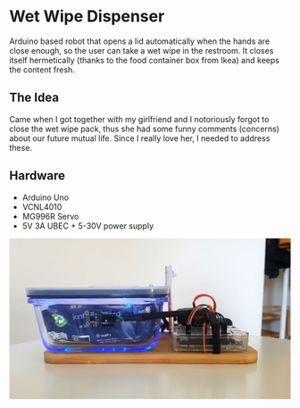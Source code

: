 # Wet Wipe Dispenser

Arduino based robot that opens a lid automatically when the hands are close enough, so the user can take a wet wipe in the restroom. It closes itself hermetically (thanks to the food container box from Ikea) and keeps the content fresh.

## The Idea 
Came when I got together with my girlfriend and I notoriously forgot to close the wet wipe pack, thus she had some funny comments (concerns) about our future mutual life. Since I really love her, I needed to address these.

## Hardware
- Arduino Uno
- VCNL4010
- MG996R Servo
- 5V 3A UBEC + 5-30V power supply

 ![The wet wipe dispenser](/assets/dispenser.jpg)
